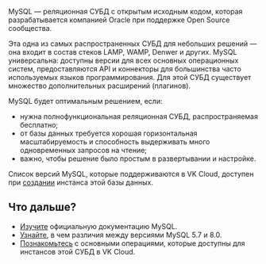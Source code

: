 MySQL — реляционная СУБД с открытым исходным кодом, которая разрабатывается компанией Oracle при поддержке Open Source сообщества.

Эта одна из самых распространенных СУБД для небольших решений — она входит в состав стеков LAMP, WAMP, Denwer и других. MySQL универсальна: доступны версии для всех основных операционных систем, предоставляются API и коннекторы для большинства часто используемых языков программирования. Для этой СУБД существует множество дополнительных расширений (плагинов).

MySQL будет оптимальным решением, если:

- нужна полнофункциональная реляционная СУБД, распространяемая бесплатно;
- от базы данных требуется хорошая горизонтальная масштабируемость и способность выдерживать много одновременных запросов на чтение;
- важно, чтобы решение было простым в развертывании и настройке.

Список версий MySQL, которые поддерживаются в VK Cloud, доступен при [создании](../../../instructions/create) инстанса этой базы данных.

## Что дальше?

- [Изучите](https://dev.mysql.com/doc/) официальную документацию MySQL.
- [Узнайте](https://dev.mysql.com/doc/refman/8.0/en/mysql-nutshell.html), в чем различия между версиями MySQL 5.7 и 8.0.
- [Познакомьтесь](../../../instructions/manage-instance/mysql) с основными операциями, которые доступны для инстансов этой СУБД в VK Cloud.
